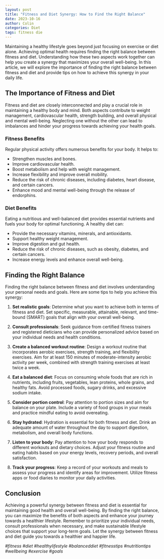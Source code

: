 ```yaml
---
layout: post
title: "Fitness and Diet Synergy: How to Find the Right Balance"
date: 2023-10-16
author: Colin
categories: Diet
tags: fitness die
---
```


Maintaining a healthy lifestyle goes beyond just focusing on exercise or diet alone. Achieving optimal health requires finding the right balance between fitness and diet. Understanding how these two aspects work together can help you create a synergy that maximizes your overall well-being. In this article, we will explore the importance of finding the right balance between fitness and diet and provide tips on how to achieve this synergy in your daily life.

## The Importance of Fitness and Diet

Fitness and diet are closely interconnected and play a crucial role in maintaining a healthy body and mind. Both aspects contribute to weight management, cardiovascular health, strength building, and overall physical and mental well-being. Neglecting one without the other can lead to imbalances and hinder your progress towards achieving your health goals.

### Fitness Benefits

Regular physical activity offers numerous benefits for your body. It helps to:

- Strengthen muscles and bones.
- Improve cardiovascular health.
- Boost metabolism and help with weight management.
- Increase flexibility and improve overall mobility.
- Reduce the risk of chronic diseases, including diabetes, heart disease, and certain cancers.
- Enhance mood and mental well-being through the release of endorphins.

### Diet Benefits

Eating a nutritious and well-balanced diet provides essential nutrients and fuels your body for optimal functioning. A healthy diet can:

- Provide the necessary vitamins, minerals, and antioxidants.
- Support healthy weight management.
- Improve digestion and gut health.
- Reduce the risk of chronic diseases, such as obesity, diabetes, and certain cancers.
- Increase energy levels and enhance overall well-being.

## Finding the Right Balance

Finding the right balance between fitness and diet involves understanding your personal needs and goals. Here are some tips to help you achieve this synergy:

1. **Set realistic goals**: Determine what you want to achieve both in terms of fitness and diet. Set specific, measurable, attainable, relevant, and time-bound (SMART) goals that align with your overall well-being.

2. **Consult professionals**: Seek guidance from certified fitness trainers and registered dieticians who can provide personalized advice based on your individual needs and health conditions.

3. **Create a balanced workout routine**: Design a workout routine that incorporates aerobic exercises, strength training, and flexibility exercises. Aim for at least 150 minutes of moderate-intensity aerobic activity per week, combined with strength training exercises at least twice a week.

4. **Eat a balanced diet**: Focus on consuming whole foods that are rich in nutrients, including fruits, vegetables, lean proteins, whole grains, and healthy fats. Avoid processed foods, sugary drinks, and excessive sodium intake.

5. **Consider portion control**: Pay attention to portion sizes and aim for balance on your plate. Include a variety of food groups in your meals and practice mindful eating to avoid overeating.

6. **Stay hydrated**: Hydration is essential for both fitness and diet. Drink an adequate amount of water throughout the day to support digestion, metabolism, and overall body functions.

7. **Listen to your body**: Pay attention to how your body responds to different workouts and dietary choices. Adjust your fitness routine and eating habits based on your energy levels, recovery periods, and overall satisfaction.

8. **Track your progress**: Keep a record of your workouts and meals to assess your progress and identify areas for improvement. Utilize fitness apps or food diaries to monitor your daily activities.

## Conclusion

Achieving a powerful synergy between fitness and diet is essential for maintaining good health and overall well-being. By finding the right balance, you can maximize the benefits of both aspects and enhance your journey towards a healthier lifestyle. Remember to prioritize your individual needs, consult professionals when necessary, and make sustainable lifestyle choices that support your long-term goals. Let the synergy between fitness and diet guide you towards a healthier and happier life.

*#fitness #diet #healthylifestyle #balanceddiet #fitnesstips #nutritiontips #wellbeing #exercise #goals*
